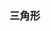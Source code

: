 ### 三角形

<vuep template="#example"></vuep>

<script v-pre type="text/x-template" id="example">
<style>
     .container{
         display:flex;
         justify-content:center;
         align-items:center;
         flex-direction:column;
     }
     .box{
        box-sizing:content-box;
        background-color:red;
        border: 60px solid #80cbae;;
    }
  </style>
<template>
  <div class="container">
    <div class="box" :style="{
       width: width+'px',
       height: height+'px',
       borderTopLeftRadius:border_top_left_radius_l+'px '+border_top_left_radius_r+'px',
       borderTopRightRadius:border_top_right_radius_l+'px '+border_top_right_radius_r+'px',
       borderBottomRightRadius:border_bottom_right_radius_l+'px '+border_bottom_right_radius_r+'px',
       borderBottomLeftRadius:border_bottom_left_radius_l+'px '+border_bottom_left_radius_r+'px',
    }"
    >
    </div><br>
    <div>width:<input v-model.number=width type="number" /></div><br>
    <div>height:<input v-model.number=height type="number" /></div><br>
    <div>borderTopLeftRadiusL:<input v-model.number=border_top_left_radius_l type="number" /></div><br>
    <div>borderTopLeftRadiusR:<input v-model.number=border_top_left_radius_r type="number" /></div><br>
    <div>borderTopRightRadiusL:<input v-model.number=border_top_right_radius_l type="number" /></div><br>
    <div>borderTopRightRadiusR:<input v-model.number=border_top_right_radius_r type="number" /></div><br>
    <div>borderBbottomRightRadiusL:<input v-model.number=border_bottom_right_radius_l type="number" /></div><br>
    <div>borderBbottomRightRadiusR:<input v-model.number=border_bottom_right_radius_r type="number" /></div><br>
    <div>borderBottomLeftRadiusL:<input v-model.number=border_bottom_left_radius_l type="number" /></div><br>
    <div>borderBottomLeftRadiusR:<input v-model.number=border_bottom_left_radius_r type="number" /></div><br>
  </div>
</template>
  <script>
    module.exports = {
      data: function () {
        return { 
            width:100,
            height:100,
            border_top_left_radius_l:0,
            border_top_left_radius_r:0,
            border_top_right_radius_l:0,
            border_top_right_radius_r:0,
            border_bottom_right_radius_l:0,
            border_bottom_right_radius_r:0,
            border_bottom_left_radius_l:0,
            border_bottom_left_radius_r:0
        }
      }
    }
</script>
</script>